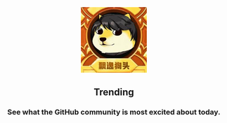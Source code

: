 <div align="center">
  <img src="/public/dog.jpeg" width="150" />

  <h2>Trending</h2>

  <h3><strong>See what the GitHub community is most excited about today.</strong></h3>
</div>
